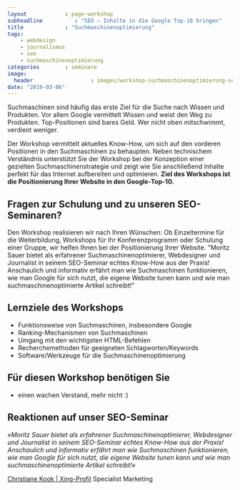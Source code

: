 ```yaml
---
layout            : page-workshop
subheadline          : "SEO – Inhalte in die Google Top-10 bringen"
title             : "Suchmaschinenoptimierung"
tags:
    - webdesign
    - journalismus
    - seo
    - suchmaschinenoptimierung
categories        : seminare
image:
  header                  : images/workshop-suchmaschinenoptimierung-seo-training-koeln.jpg
date: "2019-03-06"
---
```

Suchmaschinen sind häufig das erste Ziel für die Suche nach Wissen und Produkten. Vor allem Google vermittelt Wissen und weist den Weg zu Produkten. Top-Positionen sind bares Geld. Wer nicht oben mitschwimmt, verdient weniger.
<!--more-->

Der Workshop vermittelt aktuelles Know-How, um sich auf den
vorderen Positionen in den Suchmaschinen zu behaupten. Neben technischem
Verständnis unterstützt Sie der Workshop bei der Konzeption einer
gezielten Suchmaschinenstrategie und zeigt wie Sie anschließend Inhalte
perfekt für das Internet aufbereiten und optimieren. **Ziel des
Workshops ist die Positionierung Ihrer Website in den Google-Top-10.**

## Fragen zur Schulung und zu unseren SEO-Seminaren?

Den Workshop realisieren wir nach Ihren Wünschen: Ob Einzeltermine für
die Weiterbildung, Workshops für Ihr Konferenzprogramm oder Schulung
einer Gruppe, wir helfen Ihnen bei der Positionierung Ihrer Website.
"Moritz Sauer bietet als erfahrener Suchmaschinenoptimierer, Webdesigner
und Journalist in seinem SEO-Seminar echtes Know-How aus der Praxis!
Anschaulich und informativ erfährt man wie Suchmaschinen funktionieren,
wie man Google für sich nutzt, die eigene Website tunen kann und wie man
suchmaschinenoptimierte Artikel schreibt!"

## Lernziele des Workshops

-   Funktionsweise von Suchmaschinen, insbesondere Google
-   Ranking-Mechanismen von Suchmaschinen
-   Umgang mit den wichtigsten HTML-Befehlen
-   Recherchemethoden für geeigneten Schlagworten/Keywords
-   Software/Werkzeuge für die Suchmaschinenoptimierung

## Für diesen Workshop benötigen Sie

-   einen wachen Verstand, mehr nicht :)

## Reaktionen auf unser SEO-Seminar

*»Moritz Sauer bietet als erfahrener Suchmaschinenoptimierer,
Webdesigner und Journalist in seinem SEO-Seminar echtes Know-How aus der
Praxis! Anschaulich und informativ erfährt man wie Suchmaschinen
funktionieren, wie man Google für sich nutzt, die eigene Website tunen
kann und wie man suchmaschinenoptimierte Artikel schreibt!«*

[Christiane Kook |
Xing-Profil](https://www.xing.com/profile/Christiane_Kook) Specialist
Marketing
